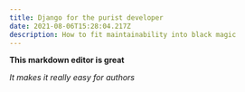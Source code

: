 ```yaml
---
title: Django for the purist developer
date: 2021-08-06T15:28:04.217Z
description: How to fit maintainability into black magic
---
```


**This markdown editor is great**

_It makes it really easy for authors_
